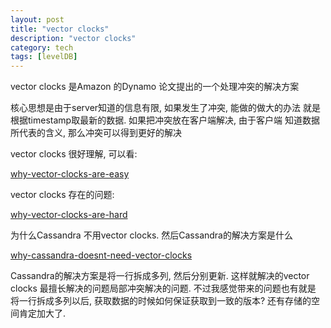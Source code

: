 ```yaml
---
layout: post
title: "vector clocks"
description: "vector clocks"
category: tech
tags: [levelDB]
---
```


vector clocks 是Amazon 的Dynamo 论文提出的一个处理冲突的解决方案

核心思想是由于server知道的信息有限, 如果发生了冲突, 能做的做大的办法
就是根据timestamp取最新的数据. 如果把冲突放在客户端解决, 由于客户端
知道数据所代表的含义, 那么冲突可以得到更好的解决

vector clocks 很好理解, 可以看:

[why-vector-clocks-are-easy][1]

vector clocks 存在的问题:

[why-vector-clocks-are-hard][2]



为什么Cassandra 不用vector clocks. 然后Cassandra的解决方案是什么

[why-cassandra-doesnt-need-vector-clocks][3]

Cassandra的解决方案是将一行拆成多列, 然后分别更新. 这样就解决的vector clocks 最擅长解决的问题局部冲突解决的问题.
不过我感觉带来的问题也有就是 将一行拆成多列以后, 获取数据的时候如何保证获取到一致的版本? 还有存储的空间肯定加大了.

[1]: http://basho.com/why-vector-clocks-are-easy/
[2]: http://basho.com/why-vector-clocks-are-hard/
[3]: http://www.datastax.com/dev/blog/why-cassandra-doesnt-need-vector-clocks
